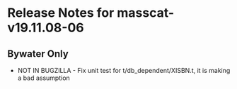 
# Release Notes for masscat-v19.11.08-06

## Bywater Only

- NOT IN BUGZILLA - Fix unit test for t/db_dependent/XISBN.t, it is making a bad assumption


